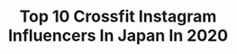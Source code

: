 ---
title: Top 10 Crossfit Instagram Influencers In Japan In 2020
description: >-
  Find top crossfit Instagram influencers in Japan in 2020. Most popular hashtags: #crossfaith #coldrain #summer #dustbox.
platform: Instagram
profiles:
  - username: "monikalm"
    fullname: >-
      Mónica Valentín
    location: "Japan"
    followers: 18263
    engagement: 363
    commentsToLikes: 0.070168
    id: ck5qe0a8ny3vl0i11eu9594i9
    verified: false
    hashtags: "#chesttobar, #prozispromo, #japantravel, #gimnasticos"
  - username: "debbieontheroad"
    fullname: >-
      GoPro | Travel | Underwater 💎
    location: "Japan"
    followers: 15067
    engagement: 477
    commentsToLikes: 0.117757
    id: ckap59a57aqp50i78qbn0yvmv
    verified: false
    hashtags: "#scubadiving, #underwaterworld, #wisdom, #pensieri"
  - username: "tama_smile"
    fullname: >-
      𝗧 𝗔 𝗠 𝗔 𝗢
    location: "Japan"
    followers: 18833
    engagement: 328
    commentsToLikes: 0.009661
    id: ck0vzexhq8rzs0i1912ts0b9z
    verified: false
    hashtags: "#gracias, #roxyfitness, #troboxchallenge, #lifeisjoke"
  - username: "aaayu_03"
    fullname: >-
      Bgirl Ayu
    location: "Japan"
    followers: 14864
    engagement: 648
    commentsToLikes: 0.015339
    id: ck14j35mvie6y0i191lo1w2rg
    verified: false
    hashtags: "#goodfoot, #ibreakfree, #breakfreeworldwide, #toprock"
  - username: "malgorzata151515"
    fullname: >-
      Małgorzata Marszałek
    location: "Japan"
    followers: 5597
    engagement: 1255
    commentsToLikes: 0.131936
    id: ck8t1zftmxnt90j78ruhxkxbr
    verified: false
    hashtags: "#sylviaday, #pinkflowers, #blooms, #grapehyacinth"
  - username: "cherrychillwill"
    fullname: >-
      cherry chill will.
    location: "Japan"
    followers: 31013
    engagement: 210
    commentsToLikes: 0.003035
    id: ck0vv8dafnzxm0i19excv2dyb
    verified: false
    hashtags: "#thejbs, #homegrown, #slash, #fljmagazine"
  - username: "hey_igari_0131"
    fullname: >-
      猪狩 秀平(Igari Shuhei)
    location: "Japan"
    followers: 85786
    engagement: 926
    commentsToLikes: 0.007599
    id: ck13an9ler7rf0i1949d2f0f1
    verified: false
    hashtags: "#iphone, #thehiatus, #shank, #monoeyes"
  - username: "ami_onuki"
    fullname: >-
      PUFFY 大貫亜美
    location: "Japan"
    followers: 221393
    engagement: 405
    commentsToLikes: 0.006086
    id: ck5ztnv9x0sg10i14k2lonbxi
    verified: true
    hashtags: "#thebulb, #keytalk, #praise, #happybirthday"
  - username: "wavysavvy_9010design"
    fullname: >-
      ウェービーサビー・クオイオデザイン OKA
    location: "Japan"
    followers: 5619
    engagement: 724
    commentsToLikes: 0.007262
    id: ck6tqpqjkt2060j71r9ynqq2e
    verified: false
    hashtags: "#bmw1602, #billetspecialties, #airride, #tas2020"
  - username: "shinovi.jpn"
    fullname: >-
      SHINOVI Panchita AyaKa
    location: "Japan"
    followers: 6216
    engagement: 599
    commentsToLikes: 0.016506
    id: ck14krfzrqy160i19znuko2ci
    verified: false
    hashtags: "#funkyfranky, #toyohashi, #dukescarclub, #centrodejapon"
---